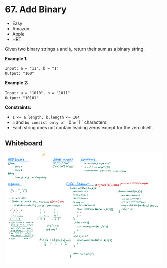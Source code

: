 # 67. Add Binary
- Easy
- Amazon
- Apple
- HRT

Given two binary strings `a` and `b`, return their sum as a binary string.

**Example 1:**
```
Input: a = "11", b = "1"
Output: "100"
```

**Example 2:**
```
Input: a = "1010", b = "1011"
Output: "10101"
```

**Constraints:**
- `1 <= a.length, b.length <= 104`
- `a` and `bq consist only of `'0'` or `'1'` characters.
- Each string does not contain leading zeros except for the zero itself.

## Whiteboard
![Whiteboard Image][whiteboard-image]

<!-- Refs -->
[whiteboard-image]: whiteboard.jpg

